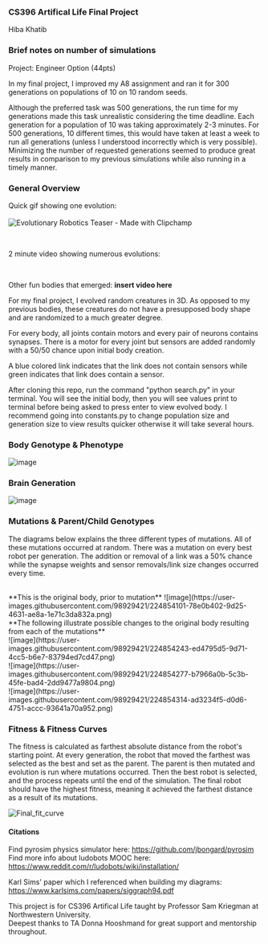 ### CS396 Artifical Life Final Project 
Hiba Khatib 


### Brief notes on number of simulations
Project: Engineer Option (44pts)


In my final project, I improved my A8 assignment and ran it for 300 generations on populations of 10 on 10 random seeds. 

Although the preferred task was 500 generations, the run time for my generations made this task unrealistic considering the time deadline. Each generation for a population of 10 was taking approximately 2-3 minutes. For 500 generations, 10 different times, this would have taken at least a week to run all generations (unless I understood incorrectly which is very possible). Minimizing the number of requested generations seemed to produce great results in comparison to my previous simulations while also running in a timely manner. 

### General Overview

Quick gif showing one evolution:  
<br>
![Evolutionary Robotics Teaser - Made with Clipchamp](https://user-images.githubusercontent.com/98929421/224638366-e6e78117-206e-42e9-b4c4-2a2197a687cd.gif)
<br>

<br>

2 minute video showing numerous evolutions: 

<br>

Other fun bodies that emerged: **insert video here**

For my final project, I evolved random creatures in 3D. As opposed to my previous bodies, these creatures do not have a presupposed body shape and are randomized to a much greater degree. 

For every body, all joints contain motors and every pair of neurons contains synapses. There is a motor for every joint but sensors are added randomly with a 50/50 chance upon initial body creation. 

A blue colored link indicates that the link does not contain sensors while green indicates that link does contain a sensor. 

After cloning this repo, run the command "python search.py" in your terminal. You will see the initial body, then you will see values print to terminal before being asked to press enter to view evolved body. I recommend going into constants.py to change population size and generation size to view results quicker otherwise it will take several hours. 

### Body Genotype & Phenotype 

![image](https://user-images.githubusercontent.com/98929421/224853803-a0b8e540-5527-4b63-a8bb-88034648daf1.png)

### Brain Generation

![image](https://user-images.githubusercontent.com/98929421/224853845-ac0cc1ca-fe03-4950-99c3-0ed0168bd718.png)

### Mutations & Parent/Child Genotypes

The diagrams below explains the three different types of mutations. All of these mutations occurred at random. There was a mutation on every best robot per generation. The addition or removal of a link was a 50% chance while the synapse weights and sensor removals/link size changes occurred every time. 

<br>
    **This is the original body, prior to mutation** 
    ![image](https://user-images.githubusercontent.com/98929421/224854101-78e0b402-9d25-4631-ae8a-1e71c3da832a.png)
<br> 
    **The following illustrate possible changes to the original body resulting from each of the mutations** 
<br> 
    ![image](https://user-images.githubusercontent.com/98929421/224854243-ed4795d5-9d71-4cc5-b6e7-83794ed7cd47.png)
<br>
    ![image](https://user-images.githubusercontent.com/98929421/224854277-b7966a0b-5c3b-45fe-bad4-2dd9477a9804.png)
<br> 
    ![image](https://user-images.githubusercontent.com/98929421/224854314-ad3234f5-d0d6-4751-accc-93641a70a952.png)
<br>

### Fitness & Fitness Curves

The fitness is calculated as farthest absolute distance from the robot's starting point. At every generation, the robot that moved the farthest was selected as the best and set as the parent. The parent is then mutated and evolution is run where mutations occurred. Then the best robot is selected, and the process repeats until the end of the simulation. The final robot should have the highest fitness, meaning it achieved the farthest distance as a result of its mutations. 

![Final_fit_curve](https://user-images.githubusercontent.com/98929421/224611172-dd14414b-769f-42d4-b27b-07e8a2da5bae.png)

#### Citations 

Find pyrosim physics simulator here: https://github.com/jbongard/pyrosim
<br>
Find more info about ludobots MOOC here: https://www.reddit.com/r/ludobots/wiki/installation/
<br>

Karl Sims' paper which I referenced when building my diagrams: https://www.karlsims.com/papers/siggraph94.pdf 
<br>

This project is for CS396 Artifical Life taught by Professor Sam Kriegman at Northwestern University. 
<br>
Deepest thanks to TA Donna Hooshmand for great support and mentorship throughout. 
